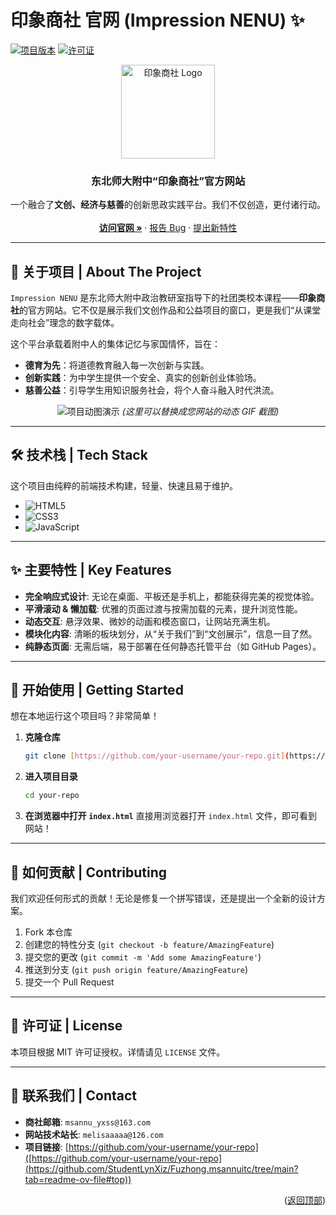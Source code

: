 # 印象商社 官网 (Impression NENU) ✨

[![项目版本](https://img.shields.io/badge/version-1.0.0-blue.svg)](https://github.com/your-username/your-repo)
[![许可证](https://img.shields.io/badge/license-MIT-green.svg)](https://github.com/your-username/your-repo/blob/main/LICENSE)
<p align="center">
  <img src="[https://msannuitc.com/images/logo1.svg](https://youke1.picui.cn/s1/2025/07/18/6879d72438c7e.jpg)" alt="印象商社 Logo" width="150"/>
</p>

<h3 align="center">东北师大附中“印象商社”官方网站</h3>

<p align="center">
  一个融合了<strong>文创、经济与慈善</strong>的创新思政实践平台。我们不仅创造，更付诸行动。
  <br />
  <br />
  <a href="https://msannuitc.com"><strong>访问官网 »</strong></a>
  ·
  <a href="https://github.com/your-username/your-repo/issues">报告 Bug</a>
  ·
  <a href="https://github.com/your-username/your-repo/issues">提出新特性</a>
</p>

---

## 🚀 关于项目 | About The Project

`Impression NENU` 是东北师大附中政治教研室指导下的社团类校本课程——**印象商社**的官方网站。它不仅是展示我们文创作品和公益项目的窗口，更是我们“从课堂走向社会”理念的数字载体。

这个平台承载着附中人的集体记忆与家国情怀，旨在：
* **德育为先**：将道德教育融入每一次创新与实践。
* **创新实践**：为中学生提供一个安全、真实的创新创业体验场。
* **慈善公益**：引导学生用知识服务社会，将个人奋斗融入时代洪流。

<p align="center">
  <img src="https://user-images.githubusercontent.com/your-user-id/your-image-id.gif" alt="项目动图演示">
  <em>(这里可以替换成您网站的动态 GIF 截图)</em>
</p>

---

## 🛠️ 技术栈 | Tech Stack

这个项目由纯粹的前端技术构建，轻量、快速且易于维护。

* ![HTML5](https://img.shields.io/badge/html5-%23E34F26.svg?style=for-the-badge&logo=html5&logoColor=white)
* ![CSS3](https://img.shields.io/badge/css3-%231572B6.svg?style=for-the-badge&logo=css3&logoColor=white)
* ![JavaScript](https://img.shields.io/badge/javascript-%23323330.svg?style=for-the-badge&logo=javascript&logoColor=%23F7DF1E)

---

## ✨ 主要特性 | Key Features

* **完全响应式设计**: 无论在桌面、平板还是手机上，都能获得完美的视觉体验。
* **平滑滚动 & 懒加载**: 优雅的页面过渡与按需加载的元素，提升浏览性能。
* **动态交互**: 悬浮效果、微妙的动画和模态窗口，让网站充满生机。
* **模块化内容**: 清晰的板块划分，从“关于我们”到“文创展示”，信息一目了然。
* **纯静态页面**: 无需后端，易于部署在任何静态托管平台（如 GitHub Pages）。

---

## 🏁 开始使用 | Getting Started

想在本地运行这个项目吗？非常简单！

1.  **克隆仓库**
    ```sh
    git clone [https://github.com/your-username/your-repo.git](https://github.com/your-username/your-repo.git)
    ```
2.  **进入项目目录**
    ```sh
    cd your-repo
    ```
3.  **在浏览器中打开 `index.html`**
    直接用浏览器打开 `index.html` 文件，即可看到网站！

---

## 🤝 如何贡献 | Contributing

我们欢迎任何形式的贡献！无论是修复一个拼写错误，还是提出一个全新的设计方案。

1.  Fork 本仓库
2.  创建您的特性分支 (`git checkout -b feature/AmazingFeature`)
3.  提交您的更改 (`git commit -m 'Add some AmazingFeature'`)
4.  推送到分支 (`git push origin feature/AmazingFeature`)
5.  提交一个 Pull Request

---

## 📜 许可证 | License

本项目根据 MIT 许可证授权。详情请见 `LICENSE` 文件。

---

## 📧 联系我们 | Contact

* **商社邮箱**: `msannu_yxss@163.com`
* **网站技术站长**: `melisaaaaa@126.com`
* **项目链接**: [https://github.com/your-username/your-repo]([https://github.com/your-username/your-repo](https://github.com/StudentLynXiz/Fuzhong.msannuitc/tree/main?tab=readme-ov-file#top))

<p align="right">(<a href="#top">返回顶部</a>)</p>
